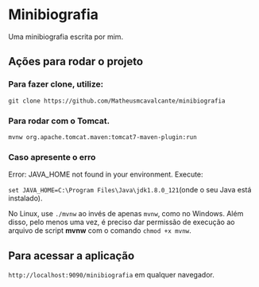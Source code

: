 # Minibiografia

Uma minibiografia escrita por mim.

## Ações para rodar o projeto

### Para fazer clone, utilize:

`git clone https://github.com/Matheusmcavalcante/minibiografia`

### Para rodar com o Tomcat.

`mvnw org.apache.tomcat.maven:tomcat7-maven-plugin:run`

### Caso apresente o erro

Error: JAVA_HOME not found in your environment. Execute:

`set JAVA_HOME=C:\Program Files\Java\jdk1.8.0_121`(onde o seu Java está instalado).

No Linux, use `./mvnw` ao invés de apenas `mvnw`, como no Windows. Além disso, pelo menos uma vez, é preciso dar permissão de execução ao arquivo de script **mvnw** com o comando `chmod +x mvnw`.

## Para acessar a aplicação

`http://localhost:9090/minibiografia` em qualquer navegador.
